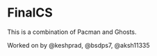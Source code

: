 # FinalCS
This is a combination of Pacman and Ghosts.

Worked on by @keshprad, @bsdps7, @aksh11335 
